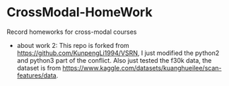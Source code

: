# CrossModal-HomeWork

Record homeworks for cross-modal courses

- about work 2: This repo is forked from https://github.com/KunpengLi1994/VSRN, I just modified the python2 and python3 part of the conflict. Also just tested the f30k data, the dataset is from https://www.kaggle.com/datasets/kuanghueilee/scan-features/data. 